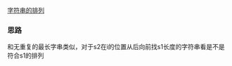 [字符串的排列](https://leetcode-cn.com/explore/featured/card/bytedance/242/string/1016/)

### 思路
和无重复的最长字串类似，对于s2在i的位置从后向前找s1长度的字符串看是不是符合s1的排列